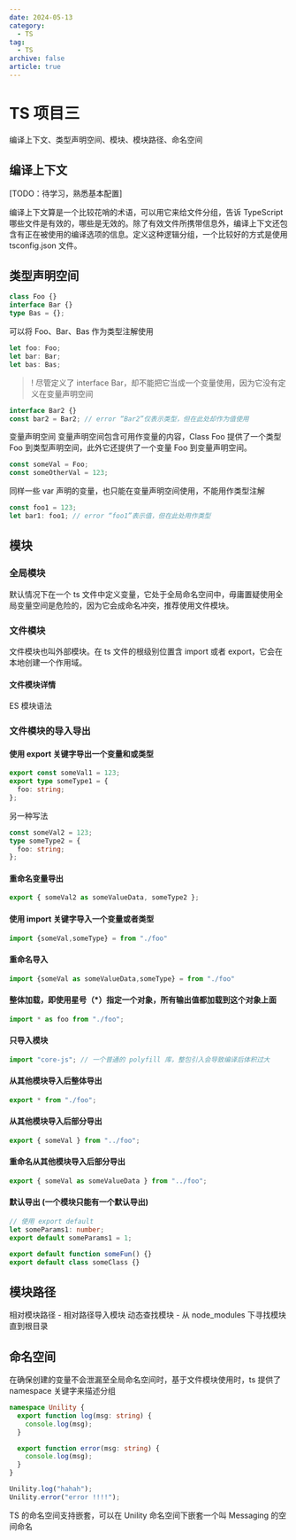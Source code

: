 ```yaml
---
date: 2024-05-13
category:
  - TS
tag:
  - TS
archive: false
article: true
---
```


# TS 项目三

编译上下文、类型声明空间、模块、模块路径、命名空间

## 编译上下文

[TODO：待学习，熟悉基本配置]

编译上下文算是一个比较花哨的术语，可以用它来给文件分组，告诉 TypeScript 哪些文件是有效的，哪些是无效的。除了有效文件所携带信息外，编译上下文还包含有正在被使用的编译选项的信息。定义这种逻辑分组，一个比较好的方式是使用 tsconfig.json 文件。

## 类型声明空间

```typescript
class Foo {}
interface Bar {}
type Bas = {};
```

可以将 Foo、Bar、Bas 作为类型注解使用

```typescript
let foo: Foo;
let bar: Bar;
let bas: Bas;
```

> ! 尽管定义了 interface Bar，却不能把它当成一个变量使用，因为它没有定义在变量声明空间

```typescript
interface Bar2 {}
const bar2 = Bar2; // error “Bar2”仅表示类型，但在此处却作为值使用
```

变量声明空间
变量声明空间包含可用作变量的内容，Class Foo 提供了一个类型 Foo 到类型声明空间，此外它还提供了一个变量 Foo 到变量声明空间。

```typescript
const someVal = Foo;
const someOtherVal = 123;
```

同样一些 var 声明的变量，也只能在变量声明空间使用，不能用作类型注解

```typescript
const foo1 = 123;
let bar1: foo1; // error “foo1”表示值，但在此处用作类型
```

## 模块

### 全局模块

默认情况下在一个 ts 文件中定义变量，它处于全局命名空间中，毋庸置疑使用全局变量空间是危险的，因为它会成命名冲突，推荐使用文件模块。

### 文件模块

文件模块也叫外部模块。在 ts 文件的根级别位置含 import 或者 export，它会在本地创建一个作用域。

#### 文件模块详情

ES 模块语法

### 文件模块的导入导出

#### 使用 export 关键字导出一个变量和或类型

```typescript
export const someVal1 = 123;
export type someType1 = {
  foo: string;
};
```

另一种写法

```typescript
const someVal2 = 123;
type someType2 = {
  foo: string;
};
```

#### 重命名变量导出

```typescript
export { someVal2 as someValueData, someType2 };
```

#### 使用 import 关键字导入一个变量或者类型

```typescript
import {someVal,someType} = from "./foo"
```

#### 重命名导入

```typescript
import {someVal as someValueData,someType} = from "./foo"
```

#### 整体加载，即使用星号（\*）指定一个对象，所有输出值都加载到这个对象上面

```typescript
import * as foo from "./foo";
```

#### 只导入模块

```typescript
import "core-js"; // 一个普通的 polyfill 库，整包引入会导致编译后体积过大
```

#### 从其他模块导入后整体导出

```typescript
export * from "./foo";
```

#### 从其他模块导入后部分导出

```typescript
export { someVal } from "../foo";
```

#### 重命名从其他模块导入后部分导出

```typescript
export { someVal as someValueData } from "../foo";
```

#### 默认导出 (一个模块只能有一个默认导出)

```typescript
// 使用 export default
let someParams1: number;
export default someParams1 = 1;

export default function someFun() {}
export default class someClass {}
```

## 模块路径

相对模块路径 - 相对路径导入模块
动态查找模块 - 从 node_modules 下寻找模块直到根目录

## 命名空间

在确保创建的变量不会泄漏至全局命名空间时，基于文件模块使用时，ts 提供了 namespace 关键字来描述分组

```typescript
namespace Unility {
  export function log(msg: string) {
    console.log(msg);
  }

  export function error(msg: string) {
    console.log(msg);
  }
}

Unility.log("hahah");
Unility.error("error !!!!");
```

TS 的命名空间支持嵌套，可以在 Unility 命名空间下嵌套一个叫 Messaging 的空间命名
